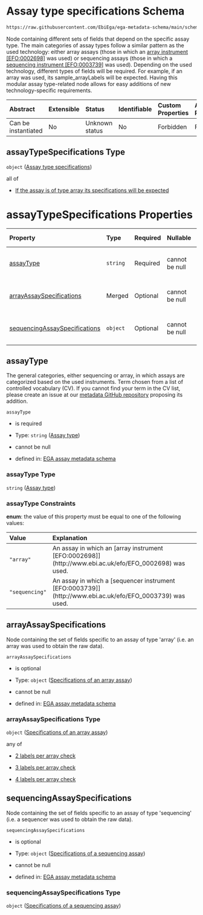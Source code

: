 # Assay type specifications Schema

```txt
https://raw.githubusercontent.com/EbiEga/ega-metadata-schema/main/schemas/EGA.assay.json#/properties/assayTypeSpecifications
```

Node containing different sets of fields that depend on the specific assay type. The main categories of assay types follow a similar pattern as the used technology: either array assays (those in which an [array instrument \[EFO:0002698\]](http://www.ebi.ac.uk/efo/EFO_0002698) was used) or sequencing assays (those in which a [sequencing instrument \[EFO:0003739\]](http://www.ebi.ac.uk/efo/EFO_0003739) was used). Depending on the used technology, different types of fields will be required. For example, if an array was used, its sample\_arrayLabels will be expected. Having this modular assay type-related node allows for easy additions of new technology-specific requirements.

| Abstract            | Extensible | Status         | Identifiable | Custom Properties | Additional Properties | Access Restrictions | Defined In                                                                 |
| :------------------ | :--------- | :------------- | :----------- | :---------------- | :-------------------- | :------------------ | :------------------------------------------------------------------------- |
| Can be instantiated | No         | Unknown status | No           | Forbidden         | Forbidden             | none                | [EGA.assay.json\*](../../../schemas/EGA.assay.json "open original schema") |

## assayTypeSpecifications Type

`object` ([Assay type specifications](ega-11-properties-assay-type-specifications.md))

all of

*   [If the assay is of type array its specifications will be expected](ega-11-properties-assay-type-specifications-allof-if-the-assay-is-of-type-array-its-specifications-will-be-expected.md "check type definition")

# assayTypeSpecifications Properties

| Property                                                        | Type     | Required | Nullable       | Defined by                                                                                                                                                                                                                                                                                          |
| :-------------------------------------------------------------- | :------- | :------- | :------------- | :-------------------------------------------------------------------------------------------------------------------------------------------------------------------------------------------------------------------------------------------------------------------------------------------------- |
| [assayType](#assaytype)                                         | `string` | Required | cannot be null | [EGA assay metadata schema](ega-11-properties-assay-type-specifications-properties-assay-type.md "https://raw.githubusercontent.com/EbiEga/ega-metadata-schema/main/schemas/EGA.assay.json#/properties/assayTypeSpecifications/properties/assayType")                                               |
| [arrayAssaySpecifications](#arrayassayspecifications)           | Merged   | Optional | cannot be null | [EGA assay metadata schema](ega-11-properties-assay-type-specifications-properties-specifications-of-an-array-assay.md "https://raw.githubusercontent.com/EbiEga/ega-metadata-schema/main/schemas/EGA.assay.json#/properties/assayTypeSpecifications/properties/arrayAssaySpecifications")          |
| [sequencingAssaySpecifications](#sequencingassayspecifications) | `object` | Optional | cannot be null | [EGA assay metadata schema](ega-11-properties-assay-type-specifications-properties-specifications-of-a-sequencing-assay.md "https://raw.githubusercontent.com/EbiEga/ega-metadata-schema/main/schemas/EGA.assay.json#/properties/assayTypeSpecifications/properties/sequencingAssaySpecifications") |

## assayType

The general categories, either sequencing or array, in which assays are categorized based on the used instruments. Term chosen from a list of controlled vocabulary (CV). If you cannot find your term in the CV list, please create an issue at our [metadata GitHub repository](https://github.com/EbiEga/ega-metadata-schema/issues/new/choose) proposing its addition.

`assayType`

*   is required

*   Type: `string` ([Assay type](ega-11-properties-assay-type-specifications-properties-assay-type.md))

*   cannot be null

*   defined in: [EGA assay metadata schema](ega-11-properties-assay-type-specifications-properties-assay-type.md "https://raw.githubusercontent.com/EbiEga/ega-metadata-schema/main/schemas/EGA.assay.json#/properties/assayTypeSpecifications/properties/assayType")

### assayType Type

`string` ([Assay type](ega-11-properties-assay-type-specifications-properties-assay-type.md))

### assayType Constraints

**enum**: the value of this property must be equal to one of the following values:

| Value          | Explanation                                                                                                    |
| :------------- | :------------------------------------------------------------------------------------------------------------- |
| `"array"`      | An assay in which an \[array instrument \[EFO:0002698]]\(http\://www\.ebi.ac.uk/efo/EFO\_0002698) was used.    |
| `"sequencing"` | An assay in which a \[sequencer instrument \[EFO:0003739]]\(http\://www\.ebi.ac.uk/efo/EFO\_0003739) was used. |

## arrayAssaySpecifications

Node containing the set of fields specific to an assay of type 'array' (i.e. an array was used to obtain the raw data).

`arrayAssaySpecifications`

*   is optional

*   Type: `object` ([Specifications of an array assay](ega-11-properties-assay-type-specifications-properties-specifications-of-an-array-assay.md))

*   cannot be null

*   defined in: [EGA assay metadata schema](ega-11-properties-assay-type-specifications-properties-specifications-of-an-array-assay.md "https://raw.githubusercontent.com/EbiEga/ega-metadata-schema/main/schemas/EGA.assay.json#/properties/assayTypeSpecifications/properties/arrayAssaySpecifications")

### arrayAssaySpecifications Type

`object` ([Specifications of an array assay](ega-11-properties-assay-type-specifications-properties-specifications-of-an-array-assay.md))

any of

*   [2 labels per array check](ega-11-properties-assay-type-specifications-properties-specifications-of-an-array-assay-anyof-2-labels-per-array-check.md "check type definition")

*   [3 labels per array check](ega-11-properties-assay-type-specifications-properties-specifications-of-an-array-assay-anyof-3-labels-per-array-check.md "check type definition")

*   [4 labels per array check](ega-11-properties-assay-type-specifications-properties-specifications-of-an-array-assay-anyof-4-labels-per-array-check.md "check type definition")

## sequencingAssaySpecifications

Node containing the set of fields specific to an assay of type 'sequencing' (i.e. a sequencer was used to obtain the raw data).

`sequencingAssaySpecifications`

*   is optional

*   Type: `object` ([Specifications of a sequencing assay](ega-11-properties-assay-type-specifications-properties-specifications-of-a-sequencing-assay.md))

*   cannot be null

*   defined in: [EGA assay metadata schema](ega-11-properties-assay-type-specifications-properties-specifications-of-a-sequencing-assay.md "https://raw.githubusercontent.com/EbiEga/ega-metadata-schema/main/schemas/EGA.assay.json#/properties/assayTypeSpecifications/properties/sequencingAssaySpecifications")

### sequencingAssaySpecifications Type

`object` ([Specifications of a sequencing assay](ega-11-properties-assay-type-specifications-properties-specifications-of-a-sequencing-assay.md))
